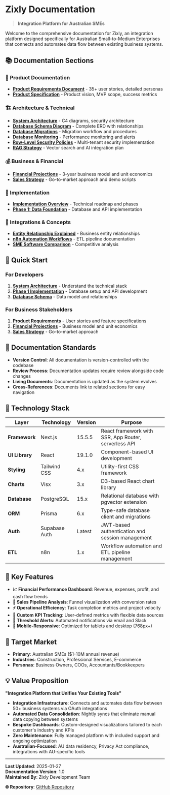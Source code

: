 # Zixly Documentation

> **Integration Platform for Australian SMEs**

Welcome to the comprehensive documentation for Zixly, an integration platform designed specifically for Australian Small-to-Medium Enterprises that connects and automates data flow between existing business systems.

## 📚 Documentation Sections

### 🎯 Product Documentation

- **[Product Requirements Document](./product/product-requirements-document.md)** - 35+ user stories, detailed personas
- **[Product Specification](./specs/product-specification.md)** - Product vision, MVP scope, success metrics

### 🏗️ Architecture & Technical

- **[System Architecture](./architecture/system-architecture.md)** - C4 diagrams, security architecture
- **[Database Schema Diagram](./architecture/database-schema-diagram.md)** - Complete ERD with relationships
- **[Database Migrations](./architecture/database-migrations.md)** - Migration workflow and procedures
- **[Database Monitoring](./architecture/database-monitoring.md)** - Performance monitoring and alerts
- **[Row-Level Security Policies](./architecture/row-level-security-policies.md)** - Multi-tenant security implementation
- **[RAG Strategy](./architecture/rag-strategy.md)** - Vector search and AI integration plan

### 💰 Business & Financial

- **[Financial Projections](./financial/financial-projections-unit-economics.md)** - 3-year business model and unit economics
- **[Sales Strategy](./sales/sales-deck-demo-script.md)** - Go-to-market approach and demo scripts

### 🚀 Implementation

- **[Implementation Overview](./implementation/README.md)** - Technical roadmap and phases
- **[Phase 1: Data Foundation](./implementation/phase-1-data-foundation.md)** - Database and API implementation

### 🔗 Integrations & Concepts

- **[Entity Relationship Explained](./concepts/entity-relationship-explained.md)** - Business entity relationships
- **[n8n Automation Workflows](./integrations/n8n-automation-workflows.md)** - ETL pipeline documentation
- **[SME Software Comparison](./integrations/sme-software-comparison.md)** - Competitive analysis

## 🚀 Quick Start

### For Developers

1. **[System Architecture](./architecture/system-architecture.md)** - Understand the technical stack
2. **[Phase 1 Implementation](./implementation/phase-1-data-foundation.md)** - Database setup and API development
3. **[Database Schema](./architecture/database-schema-diagram.md)** - Data model and relationships

### For Business Stakeholders

1. **[Product Requirements](./product/product-requirements-document.md)** - User stories and feature specifications
2. **[Financial Projections](./financial/financial-projections-unit-economics.md)** - Business model and unit economics
3. **[Sales Strategy](./sales/sales-deck-demo-script.md)** - Go-to-market approach

## 📖 Documentation Standards

- **Version Control**: All documentation is version-controlled with the codebase
- **Review Process**: Documentation updates require review alongside code changes
- **Living Documents**: Documentation is updated as the system evolves
- **Cross-References**: Documents link to related sections for easy navigation

## 🔧 Technology Stack

| Layer          | Technology    | Version | Purpose                                              |
| -------------- | ------------- | ------- | ---------------------------------------------------- |
| **Framework**  | Next.js       | 15.5.5  | React framework with SSR, App Router, serverless API |
| **UI Library** | React         | 19.1.0  | Component-based UI development                       |
| **Styling**    | Tailwind CSS  | 4.x     | Utility-first CSS framework                          |
| **Charts**     | Visx          | 3.x     | D3-based React chart library                         |
| **Database**   | PostgreSQL    | 15.x    | Relational database with pgvector extension          |
| **ORM**        | Prisma        | 6.x     | Type-safe database client and migrations             |
| **Auth**       | Supabase Auth | Latest  | JWT-based authentication and session management      |
| **ETL**        | n8n           | 1.x     | Workflow automation and ETL pipeline management      |

## 🎯 Key Features

- **📈 Financial Performance Dashboard**: Revenue, expenses, profit, and cash flow trends
- **🎯 Sales Pipeline Analysis**: Funnel visualization with conversion rates
- **⚡ Operational Efficiency**: Task completion metrics and project velocity
- **🔧 Custom KPI Tracking**: User-defined metrics with flexible data sources
- **🚨 Threshold Alerts**: Automated notifications via email and Slack
- **📱 Mobile-Responsive**: Optimized for tablets and desktop (768px+)

## 🏢 Target Market

- **Primary**: Australian SMEs ($1-10M annual revenue)
- **Industries**: Construction, Professional Services, E-commerce
- **Personas**: Business Owners, COOs, Accountants/Bookkeepers

## 💡 Value Proposition

**"Integration Platform that Unifies Your Existing Tools"**

- **Integration Infrastructure**: Connects and automates data flow between 50+ business systems via OAuth integrations
- **Automated Data Consolidation**: Nightly syncs that eliminate manual data copying between systems
- **Bespoke Dashboards**: Custom-designed visualizations tailored to each customer's industry and KPIs
- **Zero Maintenance**: Fully managed platform with included support and ongoing optimization
- **Australian-Focused**: AU data residency, Privacy Act compliance, integrations with AU-specific tools

---

**Last Updated**: 2025-01-27  
**Documentation Version**: 1.0  
**Maintained By**: Zixly Development Team

**🌐 Repository**: [GitHub Repository](https://github.com/colemorton/platform)
